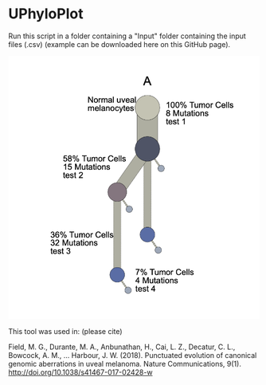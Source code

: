 # UPhyloPlot

Run this script in a folder containing a "Input" folder containing the input files (.csv) (example can be downloaded here on this GitHub page).


![alt text](https://raw.githubusercontent.com/StefanKurtenbach/UPhyloPlot/master/Example%20plot.png)



This tool was used in: (please cite)

Field, M. G., Durante, M. A., Anbunathan, H., Cai, L. Z., Decatur, C. L., Bowcock, A. M., … Harbour, J. W. (2018). Punctuated evolution of canonical genomic aberrations in uveal melanoma. Nature Communications, 9(1). http://doi.org/10.1038/s41467-017-02428-w
